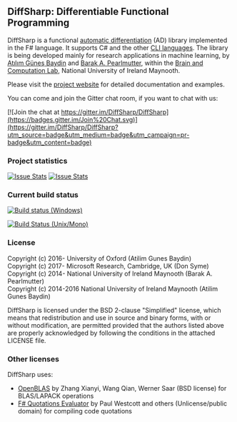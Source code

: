 DiffSharp: Differentiable Functional Programming
------------------------------------------------

DiffSharp is a functional [automatic differentiation](http://en.wikipedia.org/wiki/Automatic_differentiation) (AD) library implemented in the F# language. It supports C# and the other [CLI languages](http://en.wikipedia.org/wiki/List_of_CLI_languages). The library is being developed mainly for research applications in machine learning, by [Atılım Güneş Baydin](http://www.cs.nuim.ie/~gunes/) and [Barak A. Pearlmutter](http://bcl.hamilton.ie/~barak/), within the [Brain and Computation Lab](http://www.bcl.hamilton.ie/), National University of Ireland Maynooth.

Please visit the [project website](http://gbaydin.github.io/DiffSharp/) for detailed documentation and examples.

You can come and join the Gitter chat room, if you want to chat with us:

[![Join the chat at https://gitter.im/DiffSharp/DiffSharp](https://badges.gitter.im/Join%20Chat.svg)](https://gitter.im/DiffSharp/DiffSharp?utm_source=badge&utm_medium=badge&utm_campaign=pr-badge&utm_content=badge)

### Project statistics

[![Issue Stats](http://issuestats.com/github/diffsharp/diffsharp/badge/pr?style=flat-square)](http://issuestats.com/github/diffsharp/diffsharp)
[![Issue Stats](http://issuestats.com/github/diffsharp/diffsharp/badge/issue?style=flat-square)](http://issuestats.com/github/diffsharp/diffsharp)

### Current build status

[![Build status (Windows)](https://ci.appveyor.com/api/projects/status/wxgs03g5g1affxrs?svg=true)](https://ci.appveyor.com/project/gbaydin/diffsharp)

[![Build Status (Unix/Mono)](https://travis-ci.org/DiffSharp/DiffSharp.svg?branch=master)](https://travis-ci.org/DiffSharp/DiffSharp)

### License

Copyright (c) 2016-     University of Oxford (Atilim Gunes Baydin)<br>
Copyright (c) 2017-     Microsoft Research, Cambridge, UK (Don Syme)<br>
Copyright (c) 2014-     National University of Ireland Maynooth (Barak A. Pearlmutter)<br>
Copyright (c) 2014-2016 National University of Ireland Maynooth (Atilim Gunes Baydin)

DiffSharp is licensed under the BSD 2-clause "Simplified" license, which means that redistribution and use in source and binary forms, with or without modification, are permitted provided that the authors listed above are properly acknowledged by following the conditions in the attached LICENSE file.

### Other licenses

DiffSharp uses:

* [OpenBLAS](http://www.openblas.net/) by Zhang Xianyi, Wang Qian, Werner Saar (BSD license) for BLAS/LAPACK operations
* [F# Quotations Evaluator](http://fsprojects.github.io/FSharp.Quotations.Evaluator/) by Paul Westcott and others (Unlicense/public domain) for compiling code quotations

